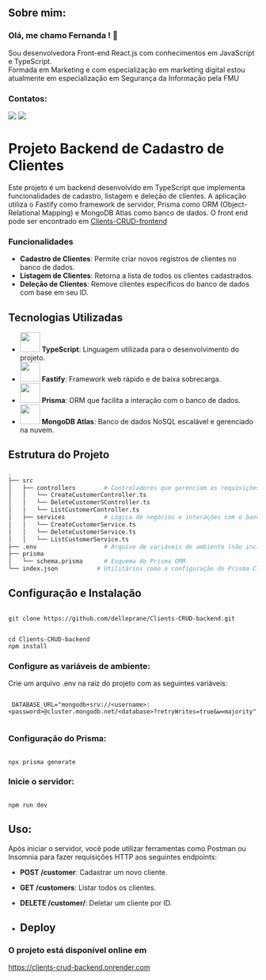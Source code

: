 ## Sobre mim: 
### Olá, me chamo Fernanda ! 👋 
 Sou desenvolvedora Front-end React.js com conhecimentos em JavaScript e TypeScript. </br>
 Formada em Marketing e com especialização em marketing digital estou atualmente em especialização em Segurança da Informação pela FMU
### Contatos:

<div>
<a href = "mailto:fernandadelleprane@gmail.com"><img loading="lazy" src="https://img.shields.io/badge/Gmail-D14836?style=for-the-badge&logo=gmail&logoColor=white" target="_blank" ></a>
<a href="https://www.linkedin.com/in/fernanda-delleprane" target="_blank"><img loading="lazy" src="https://img.shields.io/badge/-LinkedIn-%230077B5?style=for-the-badge&logo=linkedin&logoColor=white" target="_blank"></a>   
</div>

# Projeto Backend de Cadastro de Clientes

Este projeto é um backend desenvolvido em TypeScript que implementa funcionalidades de cadastro, listagem e deleção de clientes. A aplicação utiliza o Fastify como framework de servidor, Prisma como ORM (Object-Relational Mapping) e MongoDB Atlas como banco de dados. O front end pode ser encontrado em [Clients-CRUD-frontend](https://github.com/delleprane/Clients-CRUD-frontend/tree/main)

### Funcionalidades
- **Cadastro de Clientes**: Permite criar novos registros de clientes no banco de dados.
- **Listagem de Clientes**: Retorna a lista de todos os clientes cadastrados.
- **Deleção de Clientes**: Remove clientes específicos do banco de dados com base em seu ID.

## Tecnologias Utilizadas

- <img width=40px src="https://cdn.jsdelivr.net/gh/devicons/devicon@latest/icons/typescript/typescript-original.svg" /> **TypeScript**: Linguagem utilizada para o desenvolvimento do projeto.
- <img width=40px src="https://cdn.jsdelivr.net/gh/devicons/devicon@latest/icons/fastify/fastify-original.svg" /> **Fastify**: Framework web rápido e de baixa sobrecarga.
- <img width=40px src="https://cdn.jsdelivr.net/gh/devicons/devicon@latest/icons/prisma/prisma-original.svg" /> **Prisma**: ORM que facilita a interação com o banco de dados.
-  <img width=40px src="https://cdn.jsdelivr.net/gh/devicons/devicon@latest/icons/mongodb/mongodb-original-wordmark.svg" /> **MongoDB Atlas**: Banco de dados NoSQL escalável e gerenciado na nuvem.
## Estrutura do Projeto
```bash
.
├── src
│   ├── controllers        # Controladores que gerenciam as requisições e respostas
│   │   └── CreateCustomerController.ts
│   │   └── DeleteCustomerSController.ts
│   │   └── ListCustomerController.ts
│   ├── services           # Lógica de negócios e interações com o banco de dados
│   │   └── CreateCustomerService.ts
│   │   └── DeleteCustomerService.ts
│   │   └── ListCustomerService.ts
├── .env                   # Arquivo de variáveis de ambiente (não incluído no Git)
├── prisma
│   └── schema.prisma      # Esquema do Prisma ORM
└── index.json           # Utilitários como a configuração do Prisma Client
```

## Configuração e Instalação
```

git clone https://github.com/delleprane/Clients-CRUD-backend.git

```

```

cd Clients-CRUD-backend
npm install

```

### Configure as variáveis de ambiente:
Crie um arquivo .env na raiz do projeto com as seguintes variáveis:
```

 DATABASE_URL="mongodb+srv://<username>:<password>@cluster.mongodb.net/<database>?retryWrites=true&w=majority"


```

### Configuração do Prisma:
```

npx prisma generate

```

### Inicie o servidor:
``` 

npm run dev

  ```

## Uso:
Após iniciar o servidor, você pode utilizar ferramentas como Postman ou Insomnia para fazer requisições HTTP aos seguintes endpoints:
- **POST /customer**:  Cadastrar um novo cliente.
- **GET /customers**: Listar todos os clientes.
- **DELETE /customer/**:  Deletar um cliente por ID.

- ## Deploy
### O projeto está disponível online em </br>
https://clients-crud-backend.onrender.com

